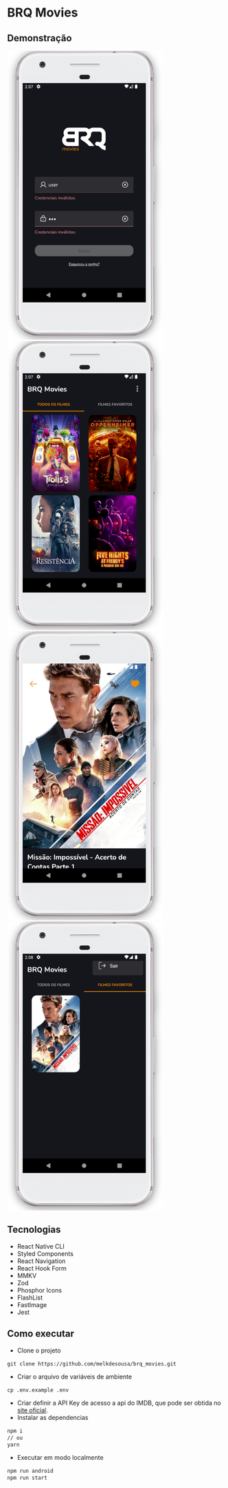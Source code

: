 # BRQ Movies

## Demonstração

![1](/docs/1.png)
![2](/docs/2.png)
![3](/docs/3.png)
![4](/docs/4.png)

</div>


## Tecnologias

- React Native CLI
- Styled Components
- React Navigation
- React Hook Form
- MMKV
- Zod
- Phosphor Icons
- FlashList
- FastImage
- Jest

## Como executar

- Clone o projeto
```shell
git clone https://github.com/melkdesousa/brq_movies.git
```
- Criar o arquivo de variáveis de ambiente
```shell
cp .env.example .env
```
- Criar definir a API Key de acesso a api do IMDB, que pode ser obtida no [site oficial](https://www.themoviedb.org).
- Instalar as dependencias
```shell
npm i
// ou
yarn
```
- Executar em modo localmente
```
npm run android
npm run start
```

<!--
https://instamobile.io/android-development/generate-react-native-release-build-android/

 ```shell
keytool -genkey -v -keystore <keystore_name_file>.keystore -alias <alias_keystore_key> -keyalg RSA -keysize 2048 -validity 10000
mv <keystore_name_file>.keystore android/app

react-native bundle --platform android --dev false --entry-file index.js --bundle-output android/app/src/main/assets/index.android.bundle --assets-dest android/app/src/main/res/

cd android
./gradlew assembleRelease
``` -->
